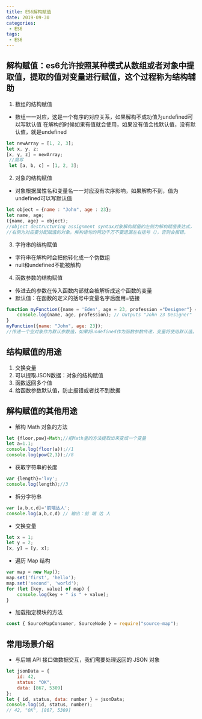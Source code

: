 ```yaml
---
title: ES6解构赋值
date: 2019-09-30
categories:
 - ES6
tags:
 - ES6
---
```

## 解构赋值：es6允许按照某种模式从数组或者对象中提取值，提取的值对变量进行赋值，这个过程称为结构辅助
1. 数组的结构赋值
- 数组一一对应，这是一个有序的对应关系，如果解构不成功值为undefined可以写默认值
在解构的时候如果有值就会使用，如果没有值会找默认值，没有默认值，就是undefined
```js
let newArray = [1, 2, 3];
let x, y, z;
[x, y, z] = newArray;
 //简写
 let [a, b, c] = [1, 2, 3];
```
2. 对象的结构赋值
- 对象根据属性名和变量名一一对应没有次序影响，如果解构不到，值为undefined可以写默认值
```js
let object = {name : "John", age : 23};
let name, age;
({name, age} = object);
//object destructuring assignment syntax对象解构赋值的左侧为解构赋值表达式，
//右侧为对应要分配赋值的对象。解构语句的两边千万不要遗漏左右括号（），否则会报错。
```
3. 字符串的结构赋值
- 字符串在解构时会把他转化成一个伪数组
- null和undefined不能被解构
4. 函数参数的结构赋值
- 传进去的参数在传入函数内部就会被解析成这个函数的变量
- 默认值：在函数的定义的括号中变量名字后面用=链接
```js
function myFunction({name = 'Eden', age = 23, profession ="Designer"} = {}){
    console.log(name, age, profession); // Outputs "John 23 Designer"
}
myFunction({name: "John", age: 23});
//传递一个空对象作为默认参数值，如果将undefined作为函数参数传递，变量将使用默认值。
```
## 结构赋值的用途
1. 交换变量
2. 可以提取JSON数据：对象的结构赋值
3. 函数返回多个值
4. 给函数参数默认值，防止报错或者找不到数据
## 解构赋值的其他用途
- 解构 Math 对象的方法
```js
let {floor,pow}=Math;//把Math里的方法提取出来变成一个变量
let a=1.1;
console.log(floor(a));//1
console.log(pow(2,3));//8
```
- 获取字符串的长度
```js
var {length}='lxy';
console.log(length);//3
```
- 拆分字符串
```js
var [a,b,c,d]='前端达人';
console.log(a,b,c,d) // 输出：前 端 达 人
```
- 交换变量
```js
let x = 1;
let y = 2;
[x, y] = [y, x];
```
- 遍历 Map 结构
```js
var map = new Map();
map.set('first', 'hello');
map.set('second', 'world');
for (let [key, value] of map) {
    console.log(key + " is " + value);
}
```
- 加载指定模块的方法
```js
const { SourceMapConsumer, SourceNode } = require("source-map");
```
## 常用场景介绍
- 与后端 API 接口做数据交互，我们需要处理返回的 JSON 对象
```js
let jsonData = {
    id: 42,
    status: "OK",
    data: [867, 5309]
};
let { id, status, data: number } = jsonData;
console.log(id, status, number);
// 42, "OK", [867, 5309]
```